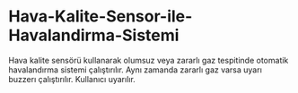 # Hava-Kalite-Sensor-ile-Havalandirma-Sistemi
Hava kalite sensörü kullanarak olumsuz veya zararlı gaz tespitinde otomatik havalandırma sistemi çalıştırılır. Aynı zamanda zararlı gaz varsa uyarı buzzerı çalıştırılır. Kullanıcı uyarılır.

